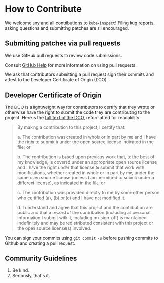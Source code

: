 # How to Contribute

We welcome any and all contributions to `kube-inspect`! Filing [bug
reports][gh-issues], asking questions and submitting patches are all
encouraged.

[gh-issues]: https://github.com/jaypipes/kube-inspect/issues

## Submitting patches via pull requests

We use GitHub pull requests to review code submissions.

Consult [GitHub Help][pr-help] for more information on using pull requests.

[pr-help]: https://help.github.com/articles/about-pull-requests/

We ask that contributors submitting a pull request sign their commits and
attest to the Developer Certificate of Origin (DCO).

## Developer Certificate of Origin

The DCO is a lightweight way for contributors to certify that they wrote or
otherwise have the right to submit the code they are contributing to the
project. Here is the [full text of the DCO][dco], reformatted for readability:

> By making a contribution to this project, I certify that:
> 
> a. The contribution was created in whole or in part by me and I have the
> right to submit it under the open source license indicated in the file; or
> 
> b. The contribution is based upon previous work that, to the best of my
> knowledge, is covered under an appropriate open source license and I have the
> right under that license to submit that work with modifications, whether
> created in whole or in part by me, under the same open source license (unless
> I am permitted to submit under a different license), as indicated in the
> file; or
> 
> c. The contribution was provided directly to me by some other person who
> certified (a), (b) or (c) and I have not modified it.
> 
> d. I understand and agree that this project and the contribution are public
> and that a record of the contribution (including all personal information I
> submit with it, including my sign-off) is maintained indefinitely and may be
> redistributed consistent with this project or the open source license(s)
> involved.

[dco]: https://developercertificate.org/

You can sign your commits using `git commit -s` before pushing commits to
Github and creating a pull request.

## Community Guidelines

1. Be kind.
2. Seriously, that's it.
